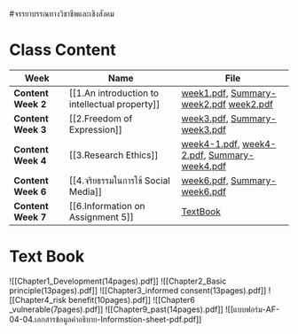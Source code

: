 #จรรยาบรรณทางวิชาชีพและเชิงสังคม

# Class Content
| <center>**Week**</center>          | <center>**Name** </center>                                     | <center>**File**</center>                                                                                                                                                                        |
| ------------------ | ---------------------------------------------- | --------------------------------------------------------------------------------------------------------------------------------------------------------------------------- |
| **Content Week 2** | [[1.An introduction to intellectual property]] | [week1.pdf](files/ClassSlide/Week1-Course_description.pdf), [Summary-week2.pdf](files/ClassSlide/Summary-Week2.pdf) [week2.pdf](files/ClassSlide/Week2-Introduction.pdf)     |
| **Content Week 3** | [[2.Freedom of Expression]]                    | [week3.pdf](files/ClassSlide/Week3-FreedomOfExpression.pdf), [Summary-week3.pdf](files/ClassSlide/Summary-Week3.pdf)                                                         |
| **Content Week 4** | [[3.Research Ethics]]                          | [week4-1.pdf](files/ClassSlide/Week4-ResearchEthics.pdf), [week4-2.pdf](files/ClassSlide/Week4-ResearchEthics2.pdf), [Summary-week4.pdf](files/ClassSlide/Summary-Week4.pdf) |
| **Content Week 6** | [[4.จริยธรรมในการใช้ Social Media]]            | [week6.pdf](files/ClassSlide/Week6-จริยธรรมในการใช้_Social_Media.pdf), [Summary-week6.pdf](files/ClassSlide/Summary-Week6.pdf)                                               |
| **Content Week 7** | [[6.Information on Assignment 5]]              | [TextBook](files/TextBook)                                                                                                                                               |


# Text Book
![[Chapter1_Development(14pages).pdf]]
![[Chapter2_Basic principle(13pages).pdf]]
![[Chapter3_informed consent(13pages).pdf]]
![[Chapter4_risk benefit(10pages).pdf]]
![[Chapter6 _vulnerable(7pages).pdf]]
![[Chapter9_past(14pages).pdf]]
![[แบบฟอร์ม-AF-04-04.เอกสารข้อมูลคำอธิบาย-Informstion-sheet-pdf.pdf]]
